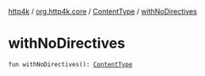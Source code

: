 [http4k](../../index.md) / [org.http4k.core](../index.md) / [ContentType](index.md) / [withNoDirectives](./with-no-directives.md)

# withNoDirectives

`fun withNoDirectives(): `[`ContentType`](index.md)